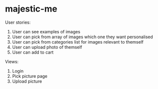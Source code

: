 # majestic-me

User stories:

1. User can see examples of images 
2. User can pick from array of images which one they want personalised
3. User can pick from categories list for images relevant to themself
4. User can upload photo of themself
5. User can add to cart
 
Views:

1. Login
2. Pick picture page
3. Upload picture 
